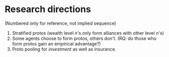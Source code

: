 # Research directions

(Numbered only for reference, not implied sequence)

1. Stratified protos (wealth level _n_'s only form alliances with other level
  _n_'s)
1. Some agents choose to form protos, others don't. (RQ: do those who form
  protos gain an empirical advantage?)
1. Proto pooling for _investment_ as well as insurance.
